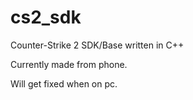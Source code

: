 # cs2_sdk
Counter-Strike 2 SDK/Base written in C++

Currently made from phone.

Will get fixed when on pc.
